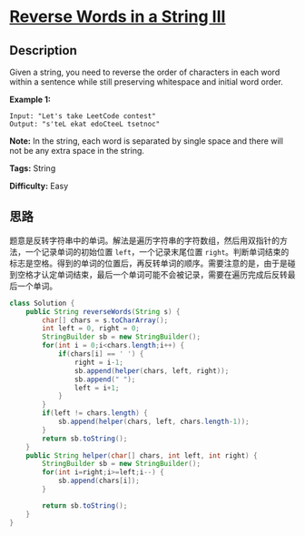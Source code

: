 # [Reverse Words in a String III][title]

## Description

Given a string, you need to reverse the order of characters in each word within a sentence while still preserving whitespace and initial word order.

**Example 1:**

```
Input: "Let's take LeetCode contest"
Output: "s'teL ekat edoCteeL tsetnoc"
```

**Note:** In the string, each word is separated by single space and there will not be any extra space in the string.

**Tags:** String

**Difficulty:** Easy

## 思路

题意是反转字符串中的单词。解法是遍历字符串的字符数组，然后用双指针的方法，一个记录单词的初始位置 `left`，一个记录末尾位置 `right`。判断单词结束的标志是空格。得到的单词的位置后，再反转单词的顺序。需要注意的是，由于是碰到空格才认定单词结束，最后一个单词可能不会被记录，需要在遍历完成后反转最后一个单词。

``` java
class Solution {
    public String reverseWords(String s) {
        char[] chars = s.toCharArray();
        int left = 0, right = 0;
        StringBuilder sb = new StringBuilder();
        for(int i = 0;i<chars.length;i++) {
            if(chars[i] == ' ') {
                right = i-1;
                sb.append(helper(chars, left, right));
                sb.append(" ");
                left = i+1;
            }
        }
        if(left != chars.length) {
            sb.append(helper(chars, left, chars.length-1));
        }
        return sb.toString();
    }
    public String helper(char[] chars, int left, int right) {
        StringBuilder sb = new StringBuilder();
        for(int i=right;i>=left;i--) {
            sb.append(chars[i]);
        }

        return sb.toString();
    }
}
```

[title]: https://leetcode.com/problems/reverse-words-in-a-string-iii
